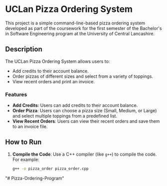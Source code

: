 # UCLan Pizza Ordering System

This project is a simple command-line-based pizza ordering system developed as part of the coursework for the first semester of the Bachelor's in Software Engineering program at the University of Central Lancashire.

## Description

The UCLan Pizza Ordering System allows users to:
- Add credits to their account balance.
- Order pizzas of different sizes and select from a variety of toppings.
- View recent orders and print an invoice.

### Features

- **Add Credits**: Users can add credits to their account balance.
- **Order Pizza**: Users can choose a pizza size (Small, Medium, or Large) and select multiple toppings from a predefined list.
- **View Recent Orders**: Users can view their recent orders and save them to an invoice file.

## How to Run

1. **Compile the Code**:
   Use a C++ compiler (like `g++`) to compile the code. For example:
   ```bash
   g++ -o pizza_order pizza_order.cpp
"# Pizza-Ordering-Program" 
